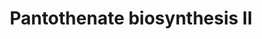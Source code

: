 ---
authors:
- Anwesha
- Eweitz
description: This event has been computationally inferred from an event that has been
  demonstrated in another species.<p>The inference is based on Ensembl Compara orthology
  projection. Briefly, reactions for which all involved PhysicalEntities (in input,
  output and catalyst) have a mapped ortholog or paralog are inferred to the other
  species. High-level events are also inferred for these events to allow for easier
  navigation.<p>Details of projection methods and parameters may be found <a href="/projection.html">here.</a><p>  Source:[http://plantreactome.gramene.org/
  Plant Reactome].
last-edited: 2021-05-26
organisms:
- Arabidopsis thaliana
redirect_from:
- /index.php/Pathway:WP3061
- /instance/WP3061
revision: null
schema-jsonld:
- '@context': https://schema.org/
  '@id': https://wikipathways.github.io/pathways/WP3061.html
  '@type': Dataset
  creator:
    '@type': Organization
    name: WikiPathways
  description: This event has been computationally inferred from an event that has
    been demonstrated in another species.<p>The inference is based on Ensembl Compara
    orthology projection. Briefly, reactions for which all involved PhysicalEntities
    (in input, output and catalyst) have a mapped ortholog or paralog are inferred
    to the other species. High-level events are also inferred for these events to
    allow for easier navigation.<p>Details of projection methods and parameters may
    be found <a href="/projection.html">here.</a><p>  Source:[http://plantreactome.gramene.org/
    Plant Reactome].
  keywords:
  - 2-dehydropantoate
  - 2OG
  - 3-methyl-2-oxobutanoate
  - 5,10-methylene-THF
  - AMP
  - AT5G48840
  - ATP
  - H2O
  - KIV
  - L-Glu
  - L-Val
  - L-pantoate
  - PPi
  - PanK
  - THF
  - b-Ala
  - branched-chain-amino-acid
  - hydroxymethyltransferase
  - transaminase
  license: CC0
  name: Pantothenate biosynthesis II
seo: CreativeWork
title: Pantothenate biosynthesis II
wpid: WP3061
---